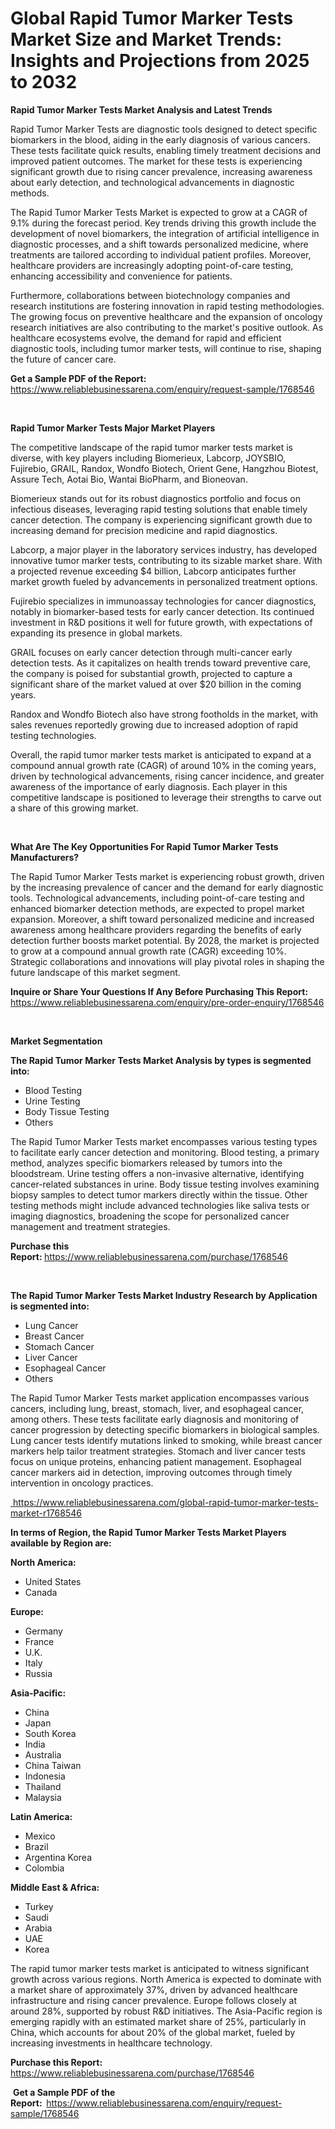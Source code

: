 <p><h1>Global Rapid Tumor Marker Tests Market Size and Market Trends: Insights and Projections from 2025 to 2032</h1></p><p><strong>Rapid Tumor Marker Tests Market Analysis and Latest Trends</strong></p>
<p><p>Rapid Tumor Marker Tests are diagnostic tools designed to detect specific biomarkers in the blood, aiding in the early diagnosis of various cancers. These tests facilitate quick results, enabling timely treatment decisions and improved patient outcomes. The market for these tests is experiencing significant growth due to rising cancer prevalence, increasing awareness about early detection, and technological advancements in diagnostic methods.</p><p>The Rapid Tumor Marker Tests Market is expected to grow at a CAGR of 9.1% during the forecast period. Key trends driving this growth include the development of novel biomarkers, the integration of artificial intelligence in diagnostic processes, and a shift towards personalized medicine, where treatments are tailored according to individual patient profiles. Moreover, healthcare providers are increasingly adopting point-of-care testing, enhancing accessibility and convenience for patients.</p><p>Furthermore, collaborations between biotechnology companies and research institutions are fostering innovation in rapid testing methodologies. The growing focus on preventive healthcare and the expansion of oncology research initiatives are also contributing to the market's positive outlook. As healthcare ecosystems evolve, the demand for rapid and efficient diagnostic tools, including tumor marker tests, will continue to rise, shaping the future of cancer care.</p></p>
<p><strong>Get a Sample PDF of the Report:&nbsp;</strong> <a href="https://www.reliablebusinessarena.com/enquiry/request-sample/1768546?utm_campaign=2189&utm_medium=2&utm_source=Github&utm_content=ia&utm_term=14042025&utm_id=rapid-tumor-marker-tests">https://www.reliablebusinessarena.com/enquiry/request-sample/1768546</a></p>
<p>&nbsp;</p>
<p><strong>Rapid Tumor Marker Tests Major Market Players</strong></p>
<p><p>The competitive landscape of the rapid tumor marker tests market is diverse, with key players including Biomerieux, Labcorp, JOYSBIO, Fujirebio, GRAIL, Randox, Wondfo Biotech, Orient Gene, Hangzhou Biotest, Assure Tech, Aotai Bio, Wantai BioPharm, and Bioneovan. </p><p>Biomerieux stands out for its robust diagnostics portfolio and focus on infectious diseases, leveraging rapid testing solutions that enable timely cancer detection. The company is experiencing significant growth due to increasing demand for precision medicine and rapid diagnostics.</p><p>Labcorp, a major player in the laboratory services industry, has developed innovative tumor marker tests, contributing to its sizable market share. With a projected revenue exceeding $4 billion, Labcorp anticipates further market growth fueled by advancements in personalized treatment options.</p><p>Fujirebio specializes in immunoassay technologies for cancer diagnostics, notably in biomarker-based tests for early cancer detection. Its continued investment in R&D positions it well for future growth, with expectations of expanding its presence in global markets.</p><p>GRAIL focuses on early cancer detection through multi-cancer early detection tests. As it capitalizes on health trends toward preventive care, the company is poised for substantial growth, projected to capture a significant share of the market valued at over $20 billion in the coming years.</p><p>Randox and Wondfo Biotech also have strong footholds in the market, with sales revenues reportedly growing due to increased adoption of rapid testing technologies. </p><p>Overall, the rapid tumor marker tests market is anticipated to expand at a compound annual growth rate (CAGR) of around 10% in the coming years, driven by technological advancements, rising cancer incidence, and greater awareness of the importance of early diagnosis. Each player in this competitive landscape is positioned to leverage their strengths to carve out a share of this growing market.</p></p>
<p>&nbsp;</p>
<p><strong>What Are The Key Opportunities For Rapid Tumor Marker Tests Manufacturers?</strong></p>
<p><p>The Rapid Tumor Marker Tests market is experiencing robust growth, driven by the increasing prevalence of cancer and the demand for early diagnostic tools. Technological advancements, including point-of-care testing and enhanced biomarker detection methods, are expected to propel market expansion. Moreover, a shift toward personalized medicine and increased awareness among healthcare providers regarding the benefits of early detection further boosts market potential. By 2028, the market is projected to grow at a compound annual growth rate (CAGR) exceeding 10%. Strategic collaborations and innovations will play pivotal roles in shaping the future landscape of this market segment.</p></p>
<p><strong>Inquire or Share Your Questions If Any Before Purchasing This Report:</strong> <a href="https://www.reliablebusinessarena.com/enquiry/pre-order-enquiry/1768546?utm_campaign=2189&utm_medium=2&utm_source=Github&utm_content=ia&utm_term=14042025&utm_id=rapid-tumor-marker-tests">https://www.reliablebusinessarena.com/enquiry/pre-order-enquiry/1768546</a></p>
<p>&nbsp;</p>
<p><strong>Market Segmentation</strong></p>
<p><strong>The Rapid Tumor Marker Tests Market Analysis by types is segmented into:</strong></p>
<p><ul><li>Blood Testing</li><li>Urine Testing</li><li>Body Tissue Testing</li><li>Others</li></ul></p>
<p><p>The Rapid Tumor Marker Tests market encompasses various testing types to facilitate early cancer detection and monitoring. Blood testing, a primary method, analyzes specific biomarkers released by tumors into the bloodstream. Urine testing offers a non-invasive alternative, identifying cancer-related substances in urine. Body tissue testing involves examining biopsy samples to detect tumor markers directly within the tissue. Other testing methods might include advanced technologies like saliva tests or imaging diagnostics, broadening the scope for personalized cancer management and treatment strategies.</p></p>
<p><strong>Purchase this Report:&nbsp;</strong><a href="https://www.reliablebusinessarena.com/purchase/1768546?utm_campaign=2189&utm_medium=2&utm_source=Github&utm_content=ia&utm_term=14042025&utm_id=rapid-tumor-marker-tests">https://www.reliablebusinessarena.com/purchase/1768546</a></p>
<p>&nbsp;</p>
<p><strong>The Rapid Tumor Marker Tests Market Industry Research by Application is segmented into:</strong></p>
<p><ul><li>Lung Cancer</li><li>Breast Cancer</li><li>Stomach Cancer</li><li>Liver Cancer</li><li>Esophageal Cancer</li><li>Others</li></ul></p>
<p><p>The Rapid Tumor Marker Tests market application encompasses various cancers, including lung, breast, stomach, liver, and esophageal cancer, among others. These tests facilitate early diagnosis and monitoring of cancer progression by detecting specific biomarkers in biological samples. Lung cancer tests identify mutations linked to smoking, while breast cancer markers help tailor treatment strategies. Stomach and liver cancer tests focus on unique proteins, enhancing patient management. Esophageal cancer markers aid in detection, improving outcomes through timely intervention in oncology practices.</p></p>
<p><a href="https://www.reliablebusinessarena.com/global-rapid-tumor-marker-tests-market-r1768546?utm_campaign=2189&utm_medium=2&utm_source=Github&utm_content=ia&utm_term=14042025&utm_id=rapid-tumor-marker-tests">&nbsp;https://www.reliablebusinessarena.com/global-rapid-tumor-marker-tests-market-r1768546</a></p>
<p><strong>In terms of Region, the Rapid Tumor Marker Tests Market Players available by Region are:</strong></p>
<p>
    <p> <strong> North America: </strong>
        <ul>
            <li>United States</li>
            <li>Canada</li>
        </ul>
        </p> 
    <p> <strong> Europe: </strong>
        <ul>
            <li>Germany</li>
            <li>France</li>
            <li>U.K.</li>
            <li>Italy</li>
            <li>Russia</li>
        </ul>
        </p> 
    <p> <strong> Asia-Pacific: </strong>
        <ul>
            <li>China</li>
            <li>Japan</li>
            <li>South Korea</li>
            <li>India</li>
            <li>Australia</li>
            <li>China Taiwan</li>
            <li>Indonesia</li>
            <li>Thailand</li>
            <li>Malaysia</li>
        </ul>
        </p> 
    <p> <strong> Latin America: </strong>
        <ul>
            <li>Mexico</li>
            <li>Brazil</li>
            <li>Argentina Korea</li>
            <li>Colombia</li>
        </ul>
        </p> 
    <p> <strong> Middle East & Africa: </strong>
        <ul>
            <li>Turkey</li>
            <li>Saudi</li>
            <li>Arabia</li>
            <li>UAE</li>
            <li>Korea</li>
        </ul>
    </p>
    </p>
<p><p>The rapid tumor marker tests market is anticipated to witness significant growth across various regions. North America is expected to dominate with a market share of approximately 37%, driven by advanced healthcare infrastructure and rising cancer prevalence. Europe follows closely at around 28%, supported by robust R&D initiatives. The Asia-Pacific region is emerging rapidly with an estimated market share of 25%, particularly in China, which accounts for about 20% of the global market, fueled by increasing investments in healthcare technology.</p></p>
<p><strong>Purchase this Report: </strong><a href="https://www.reliablebusinessarena.com/purchase/1768546?utm_campaign=2189&utm_medium=2&utm_source=Github&utm_content=ia&utm_term=14042025&utm_id=rapid-tumor-marker-tests">https://www.reliablebusinessarena.com/purchase/1768546</a></p>
<p>&nbsp;<strong>Get a Sample PDF of the Report:&nbsp;&nbsp;</strong><a href="https://www.reliablebusinessarena.com/enquiry/request-sample/1768546?utm_campaign=2189&utm_medium=2&utm_source=Github&utm_content=ia&utm_term=14042025&utm_id=rapid-tumor-marker-tests">https://www.reliablebusinessarena.com/enquiry/request-sample/1768546</a></p>
<p><strong></strong></p>
<p><p></p><p></p><p></p></p>